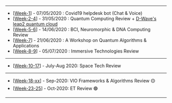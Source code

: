 ------------

- [[Week-1](https://github.com/gopala-kr/Qunatum-Dots/tree/master/01-Covid19)] - 07/05/2020 : Covid19 helpdesk bot (Chat & Voice)
- [[Week-2-4](https://github.com/gopala-kr/Quantum-Dots/tree/master/02-Quantum_Computing_Review)] - 31/05/2020 : Quantum Computing Review + [D-Wave's leap2 quantum cloud](https://www.dwavesys.com/take-leap) 
- [[Week-5-6](https://github.com/gopala-kr/Quantum-Dots/tree/master/05-BCI_Neuromorphic)] - 14/06/2020 : BCI, Neuromorphic & DNA Computing Review
- [[Week-7](https://github.com/gopala-kr/Quantum-Dots/tree/master/07-Quantum-Algorithms-Applications)] - 21/06/2020 : A Workshop on Quantum Algorithms & Applications
- [[Week-8-9](https://github.com/gopala-kr/Quantum-Dots/tree/master/08-Immersive-Computing)] - 05/07/2020 : Immersive Technologies Review

------------------------
- [[Week-10-17](https://github.com/gopala-kr/Quantum-Dots/tree/master/10-Space-2.0)] - July-Aug 2020: Space Tech Review

-------------
- [[Week-18-xx](https://github.com/gopala-kr/Quantum-Dots/tree/master/15-VIO-Algorithms)] - Sep-2020: VIO Frameworks & Algorithms Review :yellow_circle:
- [[Week-23-25](https://github.com/gopala-kr/Quantum-Dots/tree/master/23-Future-of-ET)] - Oct-2020: ET Review  :green_circle:
------------------------


